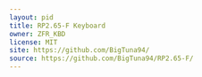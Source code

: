 ```yaml
---
layout: pid
title: RP2.65-F Keyboard
owner: ZFR_KBD
license: MIT
site: https://github.com/BigTuna94/
source: https://github.com/BigTuna94/RP2.65-F/
---
```

